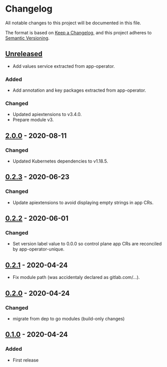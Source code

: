 # Changelog

All notable changes to this project will be documented in this file.

The format is based on [Keep a Changelog](https://keepachangelog.com/en/1.0.0/),
and this project adheres to [Semantic Versioning](https://semver.org/spec/v2.0.0.html).

## [Unreleased]

- Add values service extracted from app-operator.

### Added

- Add annotation and key packages extracted from app-operator.

### Changed

- Updated apiextensions to v3.4.0.
- Prepare module v3.

## [2.0.0] - 2020-08-11

### Changed

- Updated Kubernetes dependencies to v1.18.5.

## [0.2.3] - 2020-06-23

### Changed

- Update apiextensions to avoid displaying empty strings in app CRs.

## [0.2.2] - 2020-06-01

### Changed

- Set version label value to 0.0.0 so control plane app CRs are reconciled by
  app-operator-unique.

## [0.2.1] - 2020-04-24

- Fix module path (was accidentaly declared as gitlab.com/...).

## [0.2.0] - 2020-04-24

### Changed

- migrate from dep to go modules (build-only changes)

## [0.1.0] - 2020-04-24

### Added

- First release

[Unreleased]: https://github.com/giantswarm/app/compare/v2.0.0...HEAD
[2.0.0]: https://github.com/giantswarm/app/compare/v0.2.3...v2.0.0
[0.2.3]: https://github.com/giantswarm/app/compare/v0.2.2...v0.2.3
[0.2.2]: https://github.com/giantswarm/app/compare/v0.2.1...v0.2.2
[0.2.1]: https://github.com/giantswarm/app/compare/v0.2.0...v0.2.1
[0.2.0]: https://github.com/giantswarm/app/compare/v0.1.0...v0.2.0
[0.1.0]: https://github.com/giantswarm/app/releases/tag/v0.1.0
